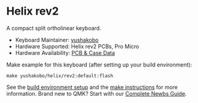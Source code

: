 # Helix rev2

A compact split ortholinear keyboard.

* Keyboard Maintainer: [yushakobo](https://github.com/yushakobo)
* Hardware Supported: Helix rev2 PCBs, Pro Micro
* Hardware Availability: [PCB & Case Data](https://github.com/MakotoKurauchi/helix)

Make example for this keyboard (after setting up your build environment):

    make yushakobo/helix/rev2:default:flash

See the [build environment setup](https://docs.qmk.fm/#/getting_started_build_tools) and the [make instructions](https://docs.qmk.fm/#/getting_started_make_guide) for more information. Brand new to QMK? Start with our [Complete Newbs Guide](https://docs.qmk.fm/#/newbs).
